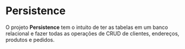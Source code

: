 # Persistence

O projeto **Persistence** tem o intuito de ter as tabelas em um banco relacional e fazer todas as operações de CRUD de clientes, endereços, produtos e pedidos.
